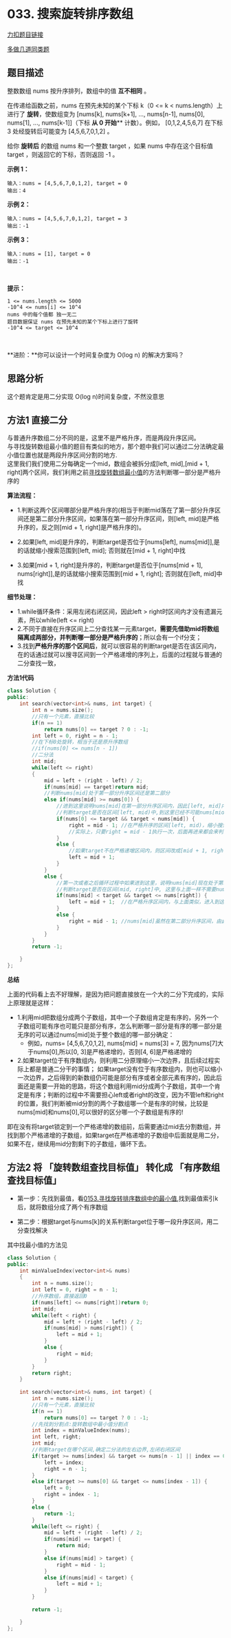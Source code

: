 <p id="搜索旋转排序数组"></p>

# 033. 搜索旋转排序数组

[力扣题目链接](https://leetcode-cn.com/problems/search-in-rotated-sorted-array/)   

[多做几道同类题](https://leetcode-cn.com/problems/search-in-rotated-sorted-array/solution/duo-si-lu-wan-quan-gong-lue-bi-xu-miao-dong-by-swe/)  

## 题目描述  

整数数组 nums 按升序排列，数组中的值 **互不相同** 。   

在传递给函数之前，nums 在预先未知的某个下标 k（0 <= k < nums.length）上进行了 **旋转**，使数组变为 [nums[k], nums[k+1], ..., nums[n-1], nums[0], nums[1], ..., nums[k-1]]（下标 **从 0 开始**** 计数）。例如， [0,1,2,4,5,6,7] 在下标 3 处经旋转后可能变为 [4,5,6,7,0,1,2] 。  

给你 **旋转后** 的数组 nums 和一个整数 target ，如果 nums 中存在这个目标值 target ，则返回它的下标，否则返回 -1 。  



**示例 1：**

    输入：nums = [4,5,6,7,0,1,2], target = 0
    输出：4

**示例 2：**

    输入：nums = [4,5,6,7,0,1,2], target = 3
    输出：-1

**示例 3：**

    输入：nums = [1], target = 0
    输出：-1
 

**提示：**

    1 <= nums.length <= 5000
    -10^4 <= nums[i] <= 10^4
    nums 中的每个值都 独一无二
    题目数据保证 nums 在预先未知的某个下标上进行了旋转
    -10^4 <= target <= 10^4
 

**进阶：**你可以设计一个时间复杂度为 O(log n) 的解决方案吗？　　


## 思路分析  

这个题肯定是用二分实现 O(log n)时间复杂度，不然没意思  


## 方法1 直接二分  

与普通升序数组二分不同的是，这里不是严格升序，而是两段升序区间。  
与寻找旋转数组最小值的题目有类似的地方，那个题中我们可以通过二分法确定最小值位置也就是两段升序区间分割的地方.   
这里我们我们使用二分每确定一个mid，数组会被拆分成[left, mid],[mid + 1, right]两个区间，我们利用之前[寻找旋转数组最小值]()的方法判断哪一部分是严格升序的  

**算法流程：**
* 1.判断这两个区间哪部分是严格升序的(相当于判断mid落在了第一部分升序区间还是第二部分升序区间，如果落在第一部分升序区间，则[left, mid]是严格升序的，反之则[mid + 1, right]是严格升序的)。

* 2.如果[left, mid]是升序的，判断target是否位于[nums[left], nums[mid]],是的话就缩小搜索范围到[left, mid]; 否则就在[mid + 1, right]中找  

* 3.如果[mid + 1, right]是升序的，判断target是否位于[nums[mid + 1], nums[right]],是的话就缩小搜索范围到[mid + 1, right]; 否则就在[left, mid]中找 

**细节处理：**  

* 1.while循环条件：采用左闭右闭区间，因此left > right时区间内才没有遗漏元素，所以while(left <= right)
* 2.不同于直接在升序区间上二分查找某一元素target，**需要先借助mid将数组隔离成两部分，并判断哪一部分是严格升序的**；所以会有一个if分支； 
* 3.找到**严格升序的那个区间后**，就可以很容易的判断target是否在该区间内，在的话通过就可以搜寻区间到一个严格递增的序列上，后面的过程就与普通的二分查找一致，


**方法1代码**  

```cpp
class Solution {
public:
    int search(vector<int>& nums, int target) {
        int n = nums.size();
        //只有一个元素，直接比较
        if(n == 1)
            return nums[0] == target ? 0 : -1;
        int left = 0, right = n - 1;
        //在下标0处旋转，相当于还是原升序数组
        //if(nums[0] <= nums[n - 1])
        //二分法
        int mid;
        while(left <= right)
        {
            mid = left + (right - left) / 2;
            if(nums[mid] == target)return mid;
            //判断nums[mid]处于第一部分升序区间还是第二部分
            else if(nums[mid] >= nums[0]) {
                //进到这里说明nums[mid]在第一部分升序区间内，因此[left, mid]内的元素是严格递增的
                //判断target是否在区间[left, mid)中,到这里已经不可能nums[mid] == target了
                if(nums[0] <= target && target < nums[mid]) {
                    right = mid - 1; //在严格升序的区间[left, mid)，缩小搜索区间成为[left, mid - 1]，这个区间是严格递增的，因此下一次while时，如果判断nums[mid] != target，一定会满足nums[mid] >= nums[0],还是会判断 nums[0] <= target && target < nums[mid]，
                    //实际上，只要right = mid - 1执行一次，后面再进来都会来判断nums[0] <= target && target < nums[mid]，并根据结果决定向哪里缩进，实际上后面就是普通的二分法了
                }
                else {
                    //如果target不在严格递增区间内，则区间改成[mid + 1, right],可能mid + 1让left进入了第二部分升序区间，也可能还在第一部分里面，因此这个区间不一定是严格递增的；但下一次while还是可以通过nums[mid]与nums[0]的比较来判断mid是位于哪一部分升序区间，因为不管left现在位于第一还是第二部分升序区间，nums[mid]与nums[0]的关系是一定可以判断nums[mid]处于哪一部分的，例如，if(nums[mid] >= nums[0]),则nums[mid]还是位于第一部分升序区间，反之则位于第二部分
                    left = mid + 1;
                }
            }
            else {
                //第一次或者之后循环过程中如果进到这里，说明nums[mid]现在处于第二部分升序区间内，因此[mid, right]是严格递增的
                //判断target是否在区间(mid, right]中, 这里与上面一样不需要nums[mid]一定不等于target
                if(nums[mid] < target && target <= nums[right]) {
                    left = mid + 1;  //在严格升序区间内，与上面类似，进入到这里执行一次left = mid + 1后，后面的循环就会一直来判断if(nums[mid] < target && target <= nums[right])，相当于普通二分
                }
                else {
                    right = mid - 1; //nums[mid]虽然在第二部分升序区间，由此我们知道区间[mid，right]内元素是严格递增的，但target不在严格递增的区间(mid, right]内，所以令right = mid - 1,缩小区间，同理，这样缩小后的区间可能是个严格递增的区间（即mid - 1使right落在了第一部分升序区间内），也可能不是一个严格递增区间，但这样的话下一循环进来通过判断nums[mid]的值继续去分割数组，得到的两部分子数组肯定有一个是严格递增；
                }
            }
        }
        return -1;

    }
};
```

**总结**    

上面的代码看上去不好理解，是因为把问题直接放在一个大的二分下完成的，实际上原理就是这样：  
* 1.利用mid把数组分成两个子数组，其中一个子数组肯定是有序的，另外一个子数组可能有序也可能只是部分有序，怎么判断哪一部分是有序的哪一部分是无序的可以通过nums[mid]处于整个数组的哪一部分确定：  
    * 例如，nums= [4,5,6,7,0,1,2], nums[mid] = nums[3] = 7, 因为nums[7]大于nums[0],所以[0, 3]是严格递增的，否则[4, 6]是严格递增的
* 2.如果target位于有序数组内，则利用二分原理缩小一次边界，且后续过程实际上都是普通二分干的事情； 如果target没有位于有序数组内，则也可以缩小一次边界，之后得到的新数组仍可能是部分有序或者全部元素有序的，因此后面还是需要一开始的思路，将这个数组利用mid分成两个子数组，其中一个肯定是有序；判断的过程中不需要担心left或者right的改变，因为不管left和right的位置，我们判断被mid分割的两个子数组哪一个是有序的时候，比较是nums[mid]和nums[0],可以很好的区分哪一个子数组是有序的!   


即在没有将target锁定到一个严格递增的数组前，后需要通过mid去分割数组，并找到那个严格递增的子数组，如果target在严格递增的子数组中后面就是用二分，如果不在，继续用mid分割剩下的子数组，循环下去。  




## 方法2 将 「旋转数组查找目标值」 转化成 「有序数组查找目标值」  

* 第一步：先找到最值，看[0153.寻找旋转排序数组中的最小值](https://leetcode-cn.com/problems/find-minimum-in-rotated-sorted-array/),找到最值索引k后，就将数组分成了两个有序数组

* 第二步：根据target与nums[k]的关系判断target位于哪一段升序区间，用二分查找解决  

其中找最小值的方法见[]()

```cpp
class Solution {
public:
    int minValueIndex(vector<int>& nums)
    {
        int n = nums.size();
        int left = 0, right = n - 1;
        //升序数组，直接返回0
        if(nums[left] <= nums[right])return 0;
        int mid;
        while(left < right) {
            mid = left + (right - left) / 2;
            if(nums[mid] > nums[right]) {
                left = mid + 1;
            }
            else {
                right = mid;
            }
        }
        return right;
    }
    
    int search(vector<int>& nums, int target) {
        int n = nums.size();
        //只有一个元素，直接比较
        if(n == 1)
            return nums[0] == target ? 0 : -1;
        //先找到分割点:旋转数组中最小值分割点   
        int index = minValueIndex(nums);
        int left, right;
        int mid;
        //判断target在哪个区间,确定二分法的左右边界,左闭右闭区间
        if(target >= nums[index] && target <= nums[n - 1] || index == 0) {
            left = index;
            right = n - 1; 
        }
        else if(target >= nums[0] && target <= nums[index - 1]) {
            left = 0;
            right = index - 1;
        }
        else {
            return -1;
        }
        while(left <= right) {
            mid = left + (right - left) / 2;
            if(nums[mid] == target) {
                return mid;
            }
            else if(nums[mid] > target) {
                right = mid - 1;
            }
            else if(nums[mid] < target) {
                left = mid + 1;
            }
        }
       
        return -1;

    }
};
```